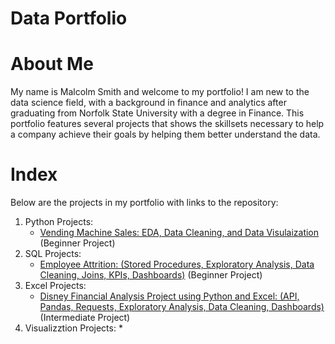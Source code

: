 # Data Portfolio

# About Me
My name is Malcolm Smith and welcome to my portfolio! I am new to the data science field, with a background in finance and analytics after graduating from Norfolk State University with a degree in Finance. This portfolio features several projects that shows the skillsets necessary to help a company achieve their goals by helping them better understand the data. 

# Index
Below are the projects in my portfolio with links to the repository:
1. Python Projects:
   * [Vending Machine Sales: EDA, Data Cleaning, and Data Visulaization](https://github.com/MalcolmQSmith/VendingMachineSales) (Beginner Project)
2. SQL Projects:
   * [Employee Attrition: (Stored Procedures, Exploratory Analysis, Data Cleaning, Joins, KPIs, Dashboards)](https://github.com/MalcolmQSmith/EmployeeAttrition) (Beginner Project)
3. Excel Projects:
   * [Disney Financial Analysis Project using Python and Excel: (API, Pandas, Requests, Exploratory Analysis, Data Cleaning, Dashboards)](https://github.com/MalcolmQSmith/DisneyFinancialAnalysis) (Intermediate Project)
4. Visualizztion Projects:
   * 
